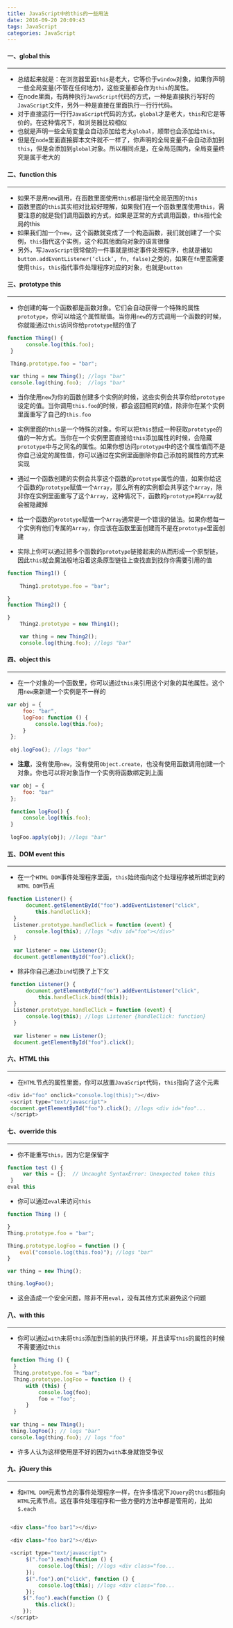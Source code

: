 ```yaml
---
title: JavaScript中的this的一些用法
date: 2016-09-20 20:09:43
tags: JavaScript
categories: JavaScript
---
```


#### 一、global this
---
- 总结起来就是：在浏览器里面`this`是老大，它等价于`window`对象，如果你声明一些全局变量(不管在任何地方)，这些变量都会作为`this`的属性。
- 在node里面，有两种执行`JavaScript`代码的方式，一种是直接执行写好的`JavaScript`文件，另外一种是直接在里面执行一行行代码。
- 对于直接运行一行行`JavaScript`代码的方式，`global`才是老大，`this`和它是等价的。在这种情况下，和浏览器比较相似
- 也就是声明一些全局变量会自动添加给老大`global`，顺带也会添加给`this`。
- 但是在`node`里面直接脚本文件就不一样了，你声明的全局变量不会自动添加到`this`，但是会添加到`global`对象。所以相同点是，在全局范围内，全局变量终究是属于老大的


<!--more-->
#### 二、function this
---
- 如果不是用`new`调用，在函数里面使用`this`都是指代全局范围的`this`
- 函数里面的`this`其实相对比较好理解，如果我们在一个函数里面使用`this`，需要注意的就是我们调用函数的方式，如果是正常的方式调用函数，this指代全局的this
- 如果我们加一个`new`，这个函数就变成了一个构造函数，我们就创建了一个实例，`this`指代这个实例，这个和其他面向对象的语言很像
- 另外，写`JavaScript`很常做的一件事就是绑定事件处理程序，也就是诸如`button.addEventListener(‘click’, fn, false)`之类的，如果在`fn`里面需要使用`this`，`this`指代事件处理程序对应的对象，也就是`button`

#### 三、prototype this
---

- 你创建的每一个函数都是函数对象。它们会自动获得一个特殊的属性`prototype`，你可以给这个属性赋值。当你用`new`的方式调用一个函数的时候，你就能通过`this`访问你给`prototype`赋的值了

```javascript
function Thing() {
      console.log(this.foo);
 }
 
 Thing.prototype.foo = "bar";

 var thing = new Thing(); //logs "bar"
 console.log(thing.foo);  //logs "bar"
```

- 当你使用`new`为你的函数创建多个实例的时候，这些实例会共享你给`prototype`设定的值。当你调用`this.foo`的时候，都会返回相同的值，除非你在某个实例里面重写了自己的`this.foo`

- 实例里面的`this`是一个特殊的对象。你可以把`this`想成一种获取`prototype`的值的一种方式。当你在一个实例里面直接给`this`添加属性的时候，会隐藏`prototype`中与之同名的属性。如果你想访问`prototype`中的这个属性值而不是你自己设定的属性值，你可以通过在实例里面删除你自己添加的属性的方式来实现

- 通过一个函数创建的实例会共享这个函数的`prototype`属性的值，如果你给这个函数的`prototype`赋值一个`Array`，那么所有的实例都会共享这个`Array`，除非你在实例里面重写了这个`Array`，这种情况下，函数的`prototype`的`Array`就会被隐藏掉
- 给一个函数的`prototype`赋值一个`Array`通常是一个错误的做法。如果你想每一个实例有他们专属的`Array`，你应该在函数里面创建而不是在`prototype`里面创建
- 实际上你可以通过把多个函数的`prototype`链接起来的从而形成一个原型链，因此`this`就会魔法般地沿着这条原型链往上查找直到找你你需要引用的值

```javascript
function Thing1() {
 
    Thing1.prototype.foo = "bar";

}
function Thing2() {

}
    Thing2.prototype = new Thing1();

    var thing = new Thing2();
    console.log(thing.foo); //logs "bar"
```

#### 四、object this
---

- 在一个对象的一个函数里，你可以通过`this`来引用这个对象的其他属性。这个用`new`来新建一个实例是不一样的

```javascript
var obj = {
     foo: "bar",
     logFoo: function () {
         console.log(this.foo);
     }
 };
 
 obj.logFoo(); //logs "bar"
```

- **注意**，没有使用`new`，没有使用`Object.create`，也没有使用函数调用创建一个对象。你也可以将对象当作一个实例将函数绑定到上面

```javascript
 var obj = {
     foo: "bar"
 };
 
 function logFoo() {
     console.log(this.foo);
 }
 
 logFoo.apply(obj); //logs "bar"
```

#### 五、DOM event this
---

- 在一个`HTML DOM`事件处理程序里面，`this`始终指向这个处理程序被所绑定到的`HTML DOM`节点

```javascript
function Listener() {
      document.getElementById("foo").addEventListener("click",
         this.handleClick);
  }
  Listener.prototype.handleClick = function (event) {
      console.log(this); //logs "<div id="foo"></div>"
  }
  
  var listener = new Listener();
  document.getElementById("foo").click();
```
- 除非你自己通过`bind`切换了上下文

```javascript
 function Listener() {
      document.getElementById("foo").addEventListener("click", 
          this.handleClick.bind(this));
  }
  Listener.prototype.handleClick = function (event) {
      console.log(this); //logs Listener {handleClick: function}
  }
  
  var listener = new Listener();
  document.getElementById("foo").click();
```

#### 六、HTML this
---

- 在`HTML`节点的属性里面，你可以放置`JavaScript`代码，`this`指向了这个元素

```javascript
<div id="foo" onclick="console.log(this);"></div>
 <script type="text/javascript">
 document.getElementById("foo").click(); //logs <div id="foo"...
 </script>
```

#### 七、override this
---

- 你不能重写`this`，因为它是保留字

```javascript
function test () {
     var this = {};  // Uncaught SyntaxError: Unexpected token this 
 }
eval this
```

- 你可以通过`eval`来访问`this`

```javascript
function Thing () {

}
Thing.prototype.foo = "bar";

Thing.prototype.logFoo = function () {
    eval("console.log(this.foo)"); //logs "bar"
}

var thing = new Thing();

thing.logFoo();
```
- 这会造成一个安全问题，除非不用`eval`，没有其他方式来避免这个问题

#### 八、with this
---

- 你可以通过`with`来将`this`添加到当前的执行环境，并且读写`this`的属性的时候不需要通过`this`

```javascript
 function Thing () {
  }
  Thing.prototype.foo = "bar";
  Thing.prototype.logFoo = function () {
      with (this) {
          console.log(foo);
          foo = "foo";
      }
  }
 
 var thing = new Thing();
 thing.logFoo(); // logs "bar"
 console.log(thing.foo); // logs "foo"
```
- 许多人认为这样使用是不好的因为`with`本身就饱受争议

#### 九、jQuery this
---

- 和`HTML DOM`元素节点的事件处理程序一样，在许多情况下`JQuery`的`this`都指向`HTML`元素节点。这在事件处理程序和一些方便的方法中都是管用的，比如`$.each`

```javascript

 <div class="foo bar1"></div>
 
 <div class="foo bar2"></div>
  
 <script type="text/javascript">
      $(".foo").each(function () {
          console.log(this); //logs <div class="foo...
      });
      $(".foo").on("click", function () {
          console.log(this); //logs <div class="foo...
      });
     $(".foo").each(function () {
         this.click();
     });
 </script>
```
